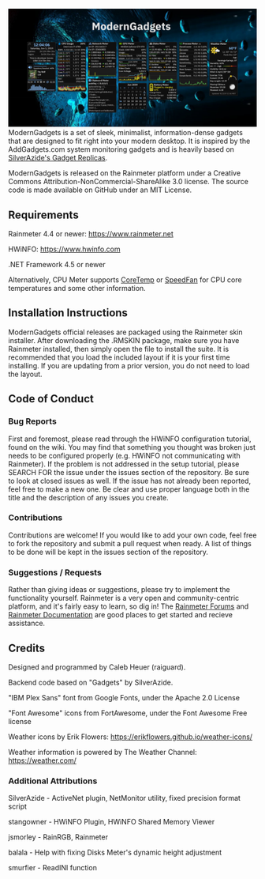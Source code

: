 ![](Wiki/preview.png)
ModernGadgets is a set of sleek, minimalist, information-dense gadgets that are designed to fit right into your modern desktop. It is inspired by the AddGadgets.com system monitoring gadgets and is heavily based on [SilverAzide's Gadget Replicas](https://www.deviantart.com/silverazide/art/Gadgets-4-1-1-522574269).

ModernGadgets is released on the Rainmeter platform under a Creative Commons Attribution-NonCommercial-ShareAlike 3.0 license. The source code is made available on GitHub under an MIT License.

## Requirements

Rainmeter 4.4 or newer: https://www.rainmeter.net

HWiNFO: https://www.hwinfo.com

.NET Framework 4.5 or newer

Alternatively, CPU Meter supports [CoreTemp](https://www.alcpu.com/CoreTemp/) or [SpeedFan](http://www.almico.com/speedfan.php) for CPU core temperatures and some other information.

## Installation Instructions

ModernGadgets official releases are packaged using the Rainmeter skin installer. After downloading the .RMSKIN package, make sure you have Rainmeter installed, then simply open the file to install the suite. It is recommended that you load the included layout if it is your first time installing. If you are updating from a prior version, you do not need to load the layout.

## Code of Conduct

### Bug Reports

First and foremost, please read through the HWiNFO configuration tutorial, found on the wiki. You may find that something you thought was broken just needs to be configured properly (e.g. HWiNFO not communicating with Rainmeter). If the problem is not addressed in the setup tutorial, please SEARCH FOR the issue under the issues section of the repository. Be sure to look at closed issues as well. If the issue has not already been reported, feel free to make a new one. Be clear and use proper language both in the title and the description of any issues you create.

### Contributions

Contributions are welcome! If you would like to add your own code, feel free to fork the repository and submit a pull request when ready. A list of things to be done will be kept in the issues section of the repository.

### Suggestions / Requests

Rather than giving ideas or suggestions, please try to implement the functionality yourself. Rainmeter is a very open and community-centric platform, and it's fairly easy to learn, so dig in! The [Rainmeter Forums](https://forum.rainmeter.net) and [Rainmeter Documentation](https://docs.rainmeter.net) are good places to get started and recieve assistance.

## Credits

Designed and programmed by Caleb Heuer (raiguard).

Backend code based on "Gadgets" by SilverAzide.

"IBM Plex Sans" font from Google Fonts, under the Apache 2.0 License

"Font Awesome" icons from FortAwesome, under the Font Awesome Free license

Weather icons by Erik Flowers: https://erikflowers.github.io/weather-icons/

Weather information is powered by The Weather Channel: https://weather.com/

### Additional Attributions

SilverAzide - ActiveNet plugin, NetMonitor utility, fixed precision format script

stangowner - HWiNFO Plugin, HWiNFO Shared Memory Viewer

jsmorley - RainRGB, Rainmeter

balala - Help with fixing Disks Meter's dynamic height adjustment

smurfier - ReadINI function

